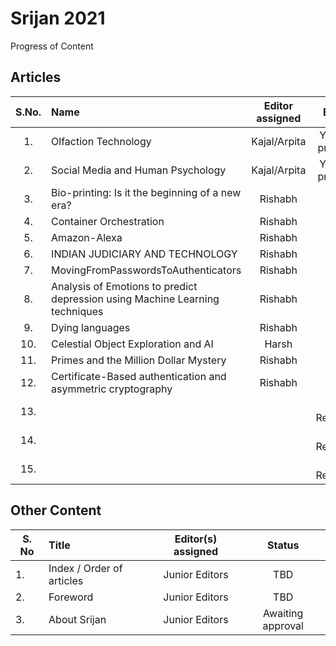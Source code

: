 # Srijan 2021
Progress of Content


## Articles

S.No.   |         Name            | Editor assigned   | Edited | Status/Comments   | Conclusion 
:------:|:----------------------- |:-----------------:|:------:|:-----------------:|:------------:
|1. | Olfaction Technology  | Kajal/Arpita | Yes (Int. process) | Not Reviewed |  |
|2. | Social Media and Human Psychology | Kajal/Arpita | Yes (Int. process) | Not Reviewed |  |
|3. | Bio-printing: Is it the beginning of a new era? | Rishabh | Yes  | Not Reviewed | |
|4. | Container Orchestration | Rishabh | Yes | Not Reviewed |  |
|5. | Amazon-Alexa | Rishabh | Yes | Not Reviewed |  |
|6. | INDIAN JUDICIARY AND TECHNOLOGY | Rishabh | Yes | Not Reviewed |  |
|7. | MovingFromPasswordsToAuthenticators | Rishabh | Yes | Not Reviewed |  |
|8. | Analysis of Emotions to predict depression using Machine Learning techniques | Rishabh | Yes | Not Reviewed |  |
|9. | Dying languages | Rishabh | Yes | Not Reviewed |  |
|10. | Celestial Object Exploration and AI | Harsh | Yes | Not Reviewed |  |
|11. | Primes and the Million Dollar Mystery | Rishabh | Yes | Not Reviewed |  |
|12. | Certificate-Based authentication and asymmetric cryptography | Rishabh | Yes | Not Reviewed |  |
|13. |  |  | Not Reviewed |  |
|14. |  |  | Not Reviewed |  |
|15. |  |  | Not Reviewed |  |



## Other Content
S. No	| Title	|Editor(s) assigned	|Status |
------|:------|:-----------------:|:------:
|1. | Index / Order of articles |	Junior Editors	| TBD |
|2. |	Foreword	| Junior Editors	| TBD |
|3. |	About Srijan	| Junior Editors	| Awaiting approval |
